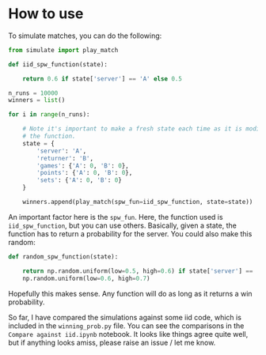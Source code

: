 # How to use

To simulate matches, you can do the following:

```python
from simulate import play_match

def iid_spw_function(state):

    return 0.6 if state['server'] == 'A' else 0.5

n_runs = 10000
winners = list()

for i in range(n_runs):

    # Note it's important to make a fresh state each time as it is modified by
    # the function.
    state = {
        'server': 'A',
        'returner': 'B',
        'games': {'A': 0, 'B': 0},
        'points': {'A': 0, 'B': 0},
        'sets': {'A': 0, 'B': 0}
    }

    winners.append(play_match(spw_fun=iid_spw_function, state=state))
```

An important factor here is the `spw_fun`. Here, the function used is
`iid_spw_function`, but you can use others. Basically, given a state, the
function has to return a probability for the server. You could also make this
random:

```python
def random_spw_function(state):

    return np.random.uniform(low=0.5, high=0.6) if state['server'] == 'A' else
    np.random.uniform(low=0.6, high=0.7)
```

Hopefully this makes sense. Any function will do as long as it returns a win
probability.

So far, I have compared the simulations against some iid code, which is included
in the `winning_prob.py` file. You can see the comparisons in the `Compare
against iid.ipynb` notebook. It looks like things agree quite well, but if
anything looks amiss, please raise an issue / let me know.
